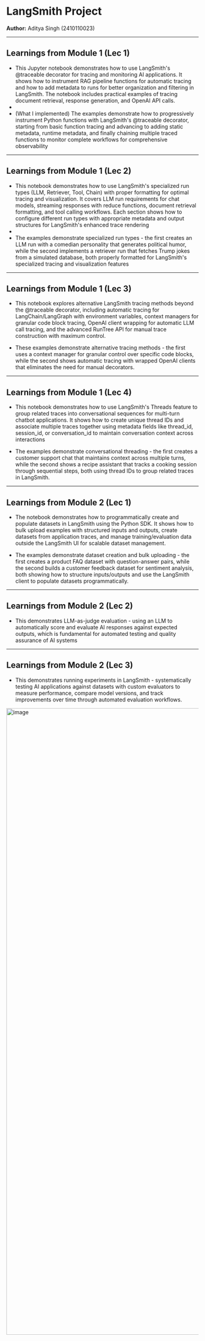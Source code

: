 # LangSmith  Project

**Author:** Aditya Singh (2410110023)

---


## Learnings from Module 1 (Lec 1)
- This Jupyter notebook demonstrates how to use LangSmith's @traceable decorator for tracing and monitoring AI applications. It shows how to instrument RAG pipeline functions for automatic tracing and how to add metadata to runs for better organization and filtering in LangSmith. The notebook includes practical examples of tracing document retrieval, response generation, and OpenAI API calls.
- 
- (What I implemented) The examples demonstrate how to progressively instrument Python functions with LangSmith's @traceable decorator, starting from basic function tracing and advancing to adding static metadata, runtime metadata, and finally chaining multiple traced functions to monitor complete workflows for comprehensive observability

---
## Learnings from Module 1 (Lec 2)
- This notebook demonstrates how to use LangSmith's specialized run types (LLM, Retriever, Tool, Chain) with proper formatting for optimal tracing and visualization. It covers LLM run requirements for chat models, streaming responses with reduce functions, document retrieval formatting, and tool calling workflows. Each section shows how to configure different run types with appropriate metadata and output structures for LangSmith's enhanced trace rendering
- 
- The examples demonstrate specialized run types - the first creates an LLM run with a comedian personality that generates political humor, while the second implements a retriever run that fetches Trump jokes from a simulated database, both properly formatted for LangSmith's specialized tracing and visualization features

---
## Learnings from Module 1 (Lec 3)
- This notebook explores alternative LangSmith tracing methods beyond the @traceable decorator, including automatic tracing for LangChain/LangGraph with environment variables, context managers for granular code block tracing, OpenAI client wrapping for automatic LLM call tracing, and the advanced RunTree API for manual trace construction with maximum control.
  
- These examples demonstrate alternative tracing methods - the first uses a context manager for granular control over specific code blocks, while the second shows automatic tracing with wrapped OpenAI clients that eliminates the need for manual decorators.

---
## Learnings from Module 1 (Lec 4)
- This notebook demonstrates how to use LangSmith's Threads feature to group related traces into conversational sequences for multi-turn chatbot applications. It shows how to create unique thread IDs and associate multiple traces together using metadata fields like thread_id, session_id, or conversation_id to maintain conversation context across interactions
  
- The examples demonstrate conversational threading - the first creates a customer support chat that maintains context across multiple turns, while the second shows a recipe assistant that tracks a cooking session through sequential steps, both using thread IDs to group related traces in LangSmith.



---
## Learnings from Module 2 (Lec 1)
- The notebook demonstrates how to programmatically create and populate datasets in LangSmith using the Python SDK. It shows how to bulk upload examples with structured inputs and outputs, create datasets from application traces, and manage training/evaluation data outside the LangSmith UI for scalable dataset management.
  
- The examples demonstrate dataset creation and bulk uploading - the first creates a product FAQ dataset with question-answer pairs, while the second builds a customer feedback dataset for sentiment analysis, both showing how to structure inputs/outputs and use the LangSmith client to populate datasets programmatically.

---
## Learnings from Module 2 (Lec 2)
- This demonstrates LLM-as-judge evaluation - using an LLM to automatically score and evaluate AI responses against expected outputs, which is fundamental for automated testing and quality assurance of AI systems

---
## Learnings from Module 2 (Lec 3)
- This demonstrates running experiments in LangSmith - systematically testing AI applications against datasets with custom evaluators to measure performance, compare model versions, and track improvements over time through automated evaluation workflows.

<img width="2878" height="1638" alt="image" src="https://github.com/user-attachments/assets/13a2ecaa-ced4-413e-bb2d-6204264b1ced" />

